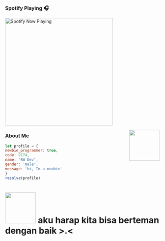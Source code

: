 

### Spotify Playing 🎧

[<img src="https://spotify-rtwone.vercel.app/api/spotify-playing" alt="Spotify Now Playing" width="350" />](https://open.spotify.com/user/31peidtjmv4itssgg5awhg24mxoe?si=yvKmz8vFQY2YQZOz5PEbPg&utm_source=copy-link)

<img align='right' src="https://media.giphy.com/media/M9gbBd9nbDrOTu1Mqx/giphy.gif" width="100">

### About Me
```js
let profile = {
newbie_programmer: true,
code: 9174,
name: 'RW Dev',
gender: 'male',
message: 'hi, Im a newbie'
}
resolve(profile)
```


# <img src="https://c.tenor.com/-169fSymeTgAAAAi/anime-girl.gif" width="100"> aku harap kita bisa berteman dengan baik >.< 
